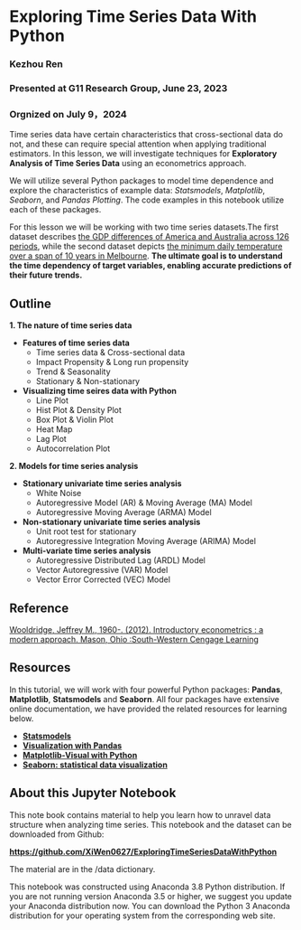 # Exploring Time Series Data With Python
### Kezhou Ren
### Presented at G11 Research Group, June 23, 2023
### Orgnized on July 9，2024
Time series data have certain characteristics that cross-sectional data do not, and these can require special attention when applying traditional estimators. In this lesson, we will investigate techniques for **Exploratory Analysis of Time Series Data** using an econometrics approach. 

We will utilize several Python packages to model time dependence and explore the characteristics of example data: *Statsmodels*, *Matplotlib*, *Seaborn*, and *Pandas Plotting*. The code examples in this notebook utilize each of these packages.

For this lesson we will be working with two time series datasets.The first dataset describes [the GDP differences of America and Australia across 126 periods](https://data.worldbank.org/indicator/NY.GDP.MKTP.CD?end=2009&locations=AU-XU&start=1960), while the second dataset depicts [the minimum daily temperature over a span of 10 years in Melbourne](https://www.kaggle.com/datasets/samfaraday/daily-minimum-temperatures-in-me). **The ultimate goal is to understand the time dependency of target variables, enabling accurate predictions of their future trends.**

## Outline
**1. The nature of time series data**
 - **Features of time series data** 
   - Time series data & Cross-sectional data
   - Impact Propensity & Long run propensity
   - Trend & Seasonality
   - Stationary & Non-stationary
 - **Visualizing time seires data with Python**
   - Line Plot
   - Hist Plot & Density Plot
   - Box Plot & Violin Plot
   - Heat Map
   - Lag Plot
   - Autocorrelation Plot 

**2. Models for time series analysis**
 - **Stationary univariate time series analysis** 
   - White Noise
   - Autoregressive Model (AR) & Moving Average (MA) Model
   - Autoregressive Moving Average (ARMA) Model
 - **Non-stationary univariate time series analysis**
   - Unit root test for stationary
   - Autoregressive Integration Moving Average (ARIMA) Model 
 - **Multi-variate time series analysis**
   - Autoregressive Distributed Lag (ARDL) Model
   - Vector Autoregressive (VAR) Model
   - Vector Error Corrected (VEC) Model

## Reference
[Wooldridge, Jeffrey M., 1960-. (2012). Introductory econometrics : a modern approach. Mason, Ohio :South-Western Cengage Learning](https://economics.ut.ac.ir/documents/3030266/14100645/Jeffrey_M._Wooldridge_Introductory_Econometrics_A_Modern_Approach__2012.pdf)

## Resources
In this tutorial, we will work with four powerful Python packages: **Pandas**, **Matplotlib**, **Statsmodels** and **Seaborn**. All four packages have extensive online documentation, we have provided the related resources for learning below.
- [**Statsmodels**](https://www.statsmodels.org/stable/api.htm)
- [**Visualization with Pandas**](https://pandas.pydata.org/pandas-docs/version/0.18.0/visualization.html)
- [**Matplotlib-Visual with Python**](https://matplotlib.org/stable/gallery/index.html)
- [**Seaborn: statistical data visualization**](https://seaborn.pydata.org/)

## About this Jupyter Notebook
This note book contains material to help you learn how to unravel data structure when analyzing time series. This notebook and the dataset can be downloaded from Github:

**https://github.com/XiWen0627/ExploringTimeSeriesDataWithPython**

The material are in the /data dictionary.

This notebook was constructed using Anaconda 3.8 Python distribution. If you are not running version Anaconda 3.5 or higher, we suggest you update your Anaconda distribution now. You can download the Python 3 Anaconda distribution for your operating system from the corresponding web site.
